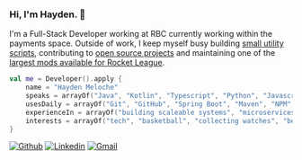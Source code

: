 ### Hi, I'm Hayden. 👋

I'm a Full-Stack Developer working at RBC currently working within the payments space. Outside of work, I keep myself busy building [small utility scripts](https://github.com/HaydenMeloche/thermostat-scheduler), contributing to [open source projects](https://github.com/assertj/assertj-core/pull/1902) and maintaining one of the [largest mods available for Rocket League](https://bakkesplugins.com/plugins/view/108).

```kotlin
val me = Developer().apply {
    name = "Hayden Meloche"
    speaks = arrayOf("Java", "Kotlin", "Typescript", "Python", "Javascript")
    usesDaily = arrayOf("Git", "GitHub", "Spring Boot", "Maven", "NPM", "OpenApi Spec", "Docker", "Mockito")
    experienceIn = arrayOf("building scaleable systems", "microservices", "public speaking", "devops", "CI/CD", "agile development", "advanced design patterns")
    interests = arrayOf("tech", "basketball", "collecting watches", "ben and jerry's")
}
```
[![Github](https://img.shields.io/badge/-Github-000?style=flat&logo=Github&logoColor=white)](https://github.com/HaydenMeloche)
[![Linkedin](https://img.shields.io/badge/-LinkedIn-blue?style=flat&logo=Linkedin&logoColor=white)](https://www.linkedin.com/in/hayden-meloche/)
[![Gmail](https://img.shields.io/badge/-Gmail-c14438?style=flat&logo=Gmail&logoColor=white)](mailto:meloche.hayden@gmail.com)
